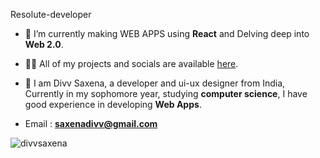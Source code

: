 
Resolute-developer

- 🌱 I’m currently making WEB APPS using **React** and Delving deep into **Web 2.0**.

- 👨‍💻 All of my projects and socials are available [here](https://github.com/DivvSaxena).

- 💬  I am Divv Saxena, a developer and ui-ux designer from India,
Currently in my sophomore year, studying **computer science**,
I have good experience in developing **Web Apps**.

- Email : **saxenadivv@gmail.com**

<p><img align="center" src="https://github-readme-stats.vercel.app/api/top-langs?username=divvsaxena&show_icons=true&locale=en&layout=compact" alt="divvsaxena" /></p>
